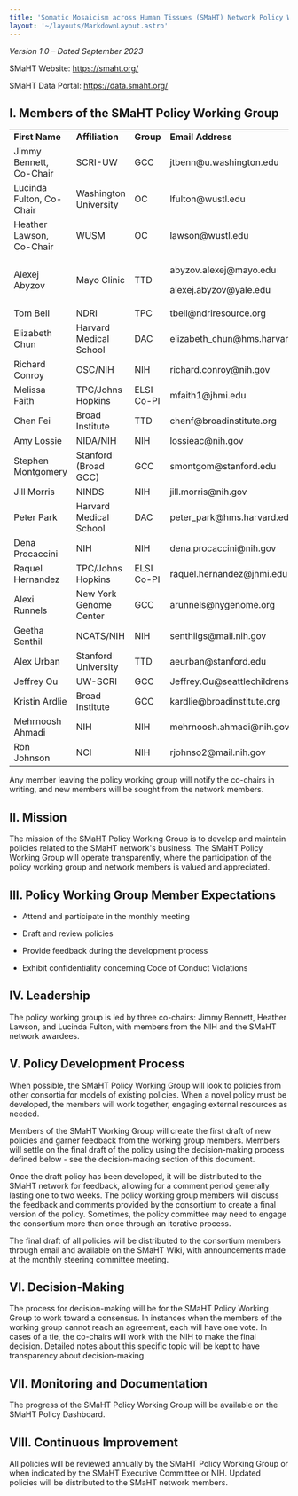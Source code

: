 ```yaml
---
title: 'Somatic Mosaicism across Human Tissues (SMaHT) Network Policy Working Group Governance'
layout: '~/layouts/MarkdownLayout.astro'
---
```

*Version 1.0 – Dated September 2023*

SMaHT Website: [<u>https://smaht.org/</u>](https://smaht.org/)

SMaHT Data Portal: [<u>https://data.smaht.org/</u>](https://data.smaht.org/)

## I. Members of the SMaHT Policy Working Group

<table>
<colgroup>
<col style="width: 25%" />
<col style="width: 18%" />
<col style="width: 11%" />
<col style="width: 44%" />
</colgroup>
<tbody>
<tr class="odd">
<td><strong>First Name</strong></td>
<td><strong>Affiliation</strong></td>
<td><strong>Group</strong></td>
<td><strong>Email Address</strong></td>
</tr>
<tr class="even">
<td>Jimmy Bennett, Co-Chair</td>
<td>SCRI-UW</td>
<td>GCC</td>
<td>jtbenn@u.washington.edu</td>
</tr>
<tr class="odd">
<td>Lucinda Fulton, Co-Chair</td>
<td>Washington University</td>
<td>OC</td>
<td>lfulton@wustl.edu</td>
</tr>
<tr class="even">
<td>Heather Lawson, Co-Chair</td>
<td>WUSM</td>
<td>OC</td>
<td>lawson@wustl.edu</td>
</tr>
<tr class="odd">
<td>Alexej Abyzov</td>
<td>Mayo Clinic</td>
<td>TTD</td>
<td><p>abyzov.alexej@mayo.edu</p>
<p>alexej.abyzov@yale.edu</p></td>
</tr>
<tr class="even">
<td>Tom Bell</td>
<td>NDRI</td>
<td>TPC</td>
<td>tbell@ndriresource.org</td>
</tr>
<tr class="odd">
<td>Elizabeth Chun</td>
<td>Harvard Medical School</td>
<td>DAC</td>
<td>elizabeth_chun@hms.harvard.edu</td>
</tr>
<tr class="even">
<td>Richard Conroy</td>
<td>OSC/NIH</td>
<td>NIH</td>
<td>richard.conroy@nih.gov</td>
</tr>
<tr class="odd">
<td>Melissa Faith</td>
<td>TPC/Johns Hopkins</td>
<td>ELSI Co-PI</td>
<td>mfaith1@jhmi.edu</td>
</tr>
<tr class="even">
<td>Chen Fei</td>
<td>Broad Institute</td>
<td>TTD</td>
<td>chenf@broadinstitute.org</td>
</tr>
<tr class="odd">
<td>Amy Lossie</td>
<td>NIDA/NIH</td>
<td>NIH</td>
<td>lossieac@nih.gov</td>
</tr>
<tr class="even">
<td>Stephen Montgomery</td>
<td>Stanford (Broad GCC)</td>
<td>GCC</td>
<td>smontgom@stanford.edu</td>
</tr>
<tr class="odd">
<td>Jill Morris</td>
<td>NINDS</td>
<td>NIH</td>
<td>jill.morris@nih.gov</td>
</tr>
<tr class="even">
<td>Peter Park</td>
<td>Harvard Medical School</td>
<td>DAC</td>
<td>peter_park@hms.harvard.edu</td>
</tr>
<tr class="odd">
<td>Dena Procaccini</td>
<td>NIH</td>
<td>NIH</td>
<td>dena.procaccini@nih.gov</td>
</tr>
<tr class="even">
<td>Raquel Hernandez</td>
<td>TPC/Johns Hopkins</td>
<td>ELSI Co-PI</td>
<td>raquel.hernandez@jhmi.edu</td>
</tr>
<tr class="odd">
<td>Alexi Runnels</td>
<td>New York Genome Center</td>
<td>GCC</td>
<td>arunnels@nygenome.org</td>
</tr>
<tr class="even">
<td>Geetha Senthil</td>
<td>NCATS/NIH</td>
<td>NIH</td>
<td>senthilgs@mail.nih.gov</td>
</tr>
<tr class="odd">
<td>Alex Urban</td>
<td>Stanford University</td>
<td>TTD</td>
<td>aeurban@stanford.edu</td>
</tr>
<tr class="even">
<td>Jeffrey Ou</td>
<td>UW-SCRI</td>
<td>GCC</td>
<td>Jeffrey.Ou@seattlechildrens.org</td>
</tr>
<tr class="odd">
<td>Kristin Ardlie</td>
<td>Broad Institute</td>
<td>GCC</td>
<td>kardlie@broadinstitute.org</td>
</tr>
<tr class="even">
<td>Mehrnoosh Ahmadi</td>
<td>NIH</td>
<td>NIH</td>
<td>mehrnoosh.ahmadi@nih.gov</td>
</tr>
<tr class="odd">
<td>Ron Johnson</td>
<td>NCI</td>
<td>NIH</td>
<td>rjohnso2@mail.nih.gov</td>
</tr>
</tbody>
</table>

Any member leaving the policy working group will notify the co-chairs in writing, and new members will be sought from the network members.

## II. Mission

The mission of the SMaHT Policy Working Group is to develop and maintain policies related to the SMaHT network's business. The SMaHT Policy Working Group will operate transparently, where the participation of the policy working group and network members is valued and appreciated.

## III\. Policy Working Group Member Expectations

- Attend and participate in the monthly meeting

- Draft and review policies

- Provide feedback during the development process

- Exhibit confidentiality concerning Code of Conduct Violations

## IV\. Leadership

The policy working group is led by three co-chairs: Jimmy Bennett, Heather Lawson, and Lucinda Fulton, with members from the NIH and the SMaHT network awardees.

## V. Policy Development Process

When possible, the SMaHT Policy Working Group will look to policies from other consortia for models of existing policies. When a novel policy must be developed, the members will work together, engaging external resources as needed.

Members of the SMaHT Working Group will create the first draft of new policies and garner feedback from the working group members. Members will settle on the final draft of the policy using the decision-making process defined below - see the decision-making section of this document.

Once the draft policy has been developed, it will be distributed to the SMaHT network for feedback, allowing for a comment period generally lasting one to two weeks. The policy working group members will discuss the feedback and comments provided by the consortium to create a final version of the policy. Sometimes, the policy committee may need to engage the consortium more than once through an iterative process.

The final draft of all policies will be distributed to the consortium members through email and available on the SMaHT Wiki, with announcements made at the monthly steering committee meeting.

## VI\. Decision-Making

The process for decision-making will be for the SMaHT Policy Working Group to work toward a consensus. In instances when the members of the working group cannot reach an agreement, each will have one vote. In cases of a tie, the co-chairs will work with the NIH to make the final decision. Detailed notes about this specific topic will be kept to have transparency about decision-making.

## VII\. Monitoring and Documentation

The progress of the SMaHT Policy Working Group will be available on the SMaHT Policy Dashboard. 

## VIII\. Continuous Improvement

All policies will be reviewed annually by the SMaHT Policy Working Group or when indicated by the SMaHT Executive Committee or NIH. Updated policies will be distributed to the SMaHT network members.
